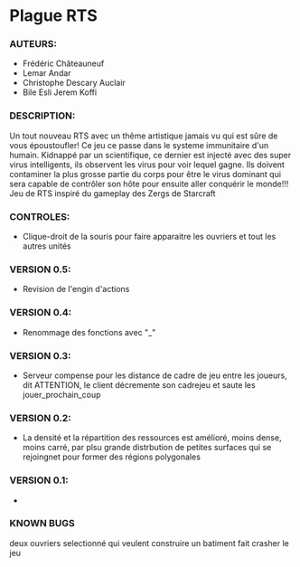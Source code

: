 # Plague RTS

### AUTEURS: 
- Frédéric Châteauneuf
- Lemar Andar
- Christophe Descary Auclair 
- Bile Esli Jerem Koffi

### DESCRIPTION: 
Un tout nouveau RTS avec un thême artistique jamais vu qui est sûre de vous époustoufler!
Ce jeu ce passe dans le systeme immunitaire d'un humain.
Kidnappé par un scientifique, ce dernier est injecté avec des super virus intelligents, 
ils observent les virus pour voir lequel gagne. 
Ils doivent contaminer la plus grosse partie du corps pour être le virus dominant qui sera capable de contrôler son hôte pour ensuite aller conquérir le monde!!! 
Jeu de RTS inspiré du gameplay des Zergs de Starcraft

### CONTROLES: 
- Clique-droit de la souris pour faire apparaitre les ouvriers et tout les autres unités 

### VERSION 0.5:
- Revision de l'engin d'actions

### VERSION 0.4:
- Renommage des fonctions avec "_"

### VERSION 0.3:
- Serveur compense pour les distance de cadre de jeu entre les joueurs, dit ATTENTION, le client décremente
son cadrejeu et saute les jouer_prochain_coup

### VERSION 0.2:
- La densité et la répartition des ressources est amélioré, moins dense, moins carré, par plsu grande distrbution
de petites surfaces qui se rejoingnet pour former des régions polygonales

### VERSION 0.1: 
-


### KNOWN BUGS
deux ouvriers selectionné qui veulent construire un batiment fait crasher le jeu
